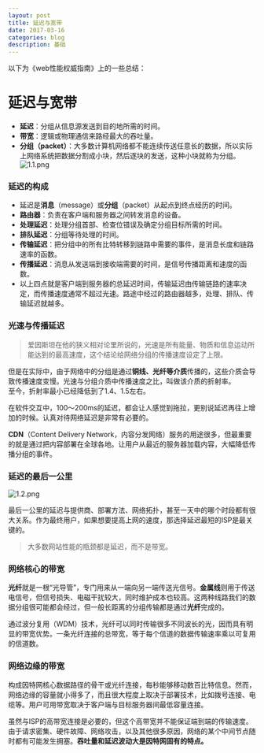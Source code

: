 ```yaml
---
layout: post
title: 延迟与宽带
date: 2017-03-16
categories: blog
description: 基础
---
```


以下为《web性能权威指南》上的一些总结：        

# 延迟与宽带         
 - **延迟**：分组从信息源发送到目的地所需的时间。         
 - **带宽**：逻辑或物理通信来路经最大的吞吐量。         
 - **分组（packet）**：大多数计算机网络都不能连续传送任意长的数据，所以实际上网络系统把数据分割成小块，然后逐块的发送，这种小块就称为分组。         
![1.1.png](http://upload-images.jianshu.io/upload_images/3001083-602398bf33710c62.png?imageMogr2/auto-orient/strip%7CimageView2/2/w/1240)         

### 延迟的构成         
 - 延迟是**消息**（message）或**分组**（packet）从起点到终点经历的时间。         
 - **路由器**：负责在客户端和服务器之间转发消息的设备。         
 - **处理延迟**：处理分组首部、检查位错误及确定分组目标所需的时间。         
 - **排队延迟**：分组等待处理的时间。         
 - **传输延迟**：把分组中的所有比特转移到链路中需要的事件，是消息长度和链路速率的函数。         
 - **传播延迟**：消息从发送端到接收端需要的时间，是信号传播距离和速度的函数。         
 - 以上四点就是客户端到服务器的总延迟时间，传输延迟由传输链路的速率决定，而传播速度通常不超过光速。路途中经过的路由器越多，处理、排队、传输延迟就越多。         

### 光速与传播延迟         

> 爱因斯坦在他的狭义相对论里所说的，光速是所有能量、物质和信息运动所能达到的最高速度，这个结论给网络分组的传播速度设定了上限。         

但是在实际中，由于网络中的分组是通过**铜线、光纤等介质**传播的，这些介质会导致传播速度变慢。光速与分组介质中传播速度之比，叫做该介质的折射率。         
至今，折射率最小已经降低到了1.4、1.5左右。         

在软件交互中，100～200ms的延迟，都会让人感觉到拖拉，更别说延迟再往上增加的时候。认真对待网络延迟是非常有必要的。         

**CDN**（Content Delivery Network，内容分发网络）服务的用途很多，但最重要的就是通过把内容部署在全球各地。让用户从最近的服务器加载内容，大幅降低传播分组的事件。         

### 延迟的最后一公里         
![1.2.png](http://upload-images.jianshu.io/upload_images/3001083-e0268f535b1b7395.png?imageMogr2/auto-orient/strip%7CimageView2/2/w/1240)         

最后一公里的延迟与提供商、部署方法、网络拓扑，甚至一天中的哪个时段都有很大关系。作为最终用户，如果想要提高上网的速度，那选择延迟最短的ISP是最关键的。         

> 大多数网站性能的瓶颈都是延迟，而不是带宽。         

### 网络核心的带宽         
**光纤**就是一根“光导管”，专门用来从一端向另一端传送光信号。**金属线**则用于传送电信号，但信号损失、电磁干扰较大，同时维护成本也较高。这两种线路我们的数据分组很可能都会经过，但一般长距离的分组传输都是通过**光纤**完成的。         

通过波分复用（WDM）技术，光纤可以同时传输很多不同波长的光，因而具有明显的带宽优势。一条光纤连接的总带宽，等于每个信道的数据传输速率乘以可复用的信道数。         

### 网络边缘的带宽         
构成因特网核心数据路径的骨干或光纤连接，每秒能够移动数百比特信息。然而，网络边缘的容量就小得多了，而且很大程度上取决于部署技术，比如拨号连接、电缆等。用户可用带宽取决于客户端与目标服务器间最低容量连接。         

虽然与ISP的高带宽连接是必要的，但这个高带宽并不能保证端到端的传输速度。由于请求密集、硬件故障、网络攻击，以及其他很多原因，网络的某个中间节点随时都有可能发生拥塞。**吞吐量和延迟波动大是因特网固有的特点。**         
